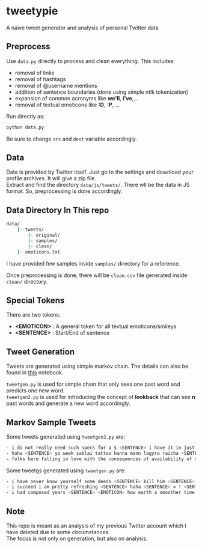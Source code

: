# tweetypie
A naive tweet generator and analysis of personal Twitter data

## Preprocess
Use `data.py` directly to process and clean everything. This includes:
- removal of links
- removal of hashtags
- removal of @username mentions
- addition of sentence boundaries (done using simple ntlk tokenization)
- expansion of common acronyms like **we'll**, **i've**,...
- removal of textual emoticons like **:D**, **:P**, ...

Run directly as:
```bash
python data.py
```

Be sure to change `src` and `dest` variable accordingly.

## Data 
Data is provided by Twitter itself. Just go to the settings and download your profile archives. It will give a zip file.  
Extract and find the directory `data/js/tweets/`. There wll be the data in JS format. So, preprocessing is done accordingly.

## Data Directory In This repo
```bash
data/
    |- tweets/
        |- original/
        |- samples/
        |- clean/
    |- emoticons.txt
```
I have provided few samples inside `samples/` directory for a reference.

Once preprocessing is done, there will be `clean.csv` file generated inside `clean/` directory. 

## Special Tokens
There are two tokens:
- **&lt;EMOTICON&gt;** : A general token for all textual emoticons/smileys
- **&lt;SENTENCE&gt;** : Start/End of sentence

## Tweet Generation
Tweets are generated using simple markov chain. The details can also be found in [this](tweet-generator-markov.ipynb) notebook.  

`tweetgen.py` is used for simple chain that only sees one past word and predicts one new word.  
`tweetgen2.py` is used for introducing the concept of **lookback** that can see **n** past words and generate a new word accordingly.

## Markov Sample Tweets
Some tweets generated using `tweetgen2.py` are:
```bash
- i do not really need such specs for a $ <SENTENCE> i have it in just one shot do not even bat an eye on this matter <SENTENCE>
- haha <SENTENCE> yo week sablai tattoo hanna mann lagyra raicha <SENTENCE> <EMOTICON>
- folks here falling in love with the consequences of availability of data re <SENTENCE> ekdumai thulo <SENTENCE> huge and enormous amount of data re <SENTENCE> kandai vayecha <EMOTICON>
```

Some tweetgs generated using `tweetgen.py` are:
```bash
- i have never know yourself some deeds <SENTENCE> kill him <SENTENCE> dyang <SENTENCE> simulation and
- i succeed i am pretty refreshing <SENTENCE> haha <SENTENCE> = ! <SENTENCE> the mind like
- i had composed years <SENTENCE> <EMOTICON> how earth a smoother time perception while solitude said
```


## Note
This repo is meant as an analysis of my previous Twitter account which I have deleted due to some circumstances.  
The focus is not only on generation, but also on analysis.
